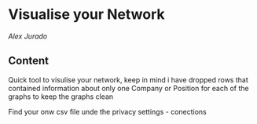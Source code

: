 
# Visualise your Network
*Alex Jurado*


## Content

Quick tool to visulise your network, keep in mind i have dropped rows that contained information about only one Company or Position for each of the graphs to keep the graphs clean

Find your onw csv file unde the privacy settings - conections 
